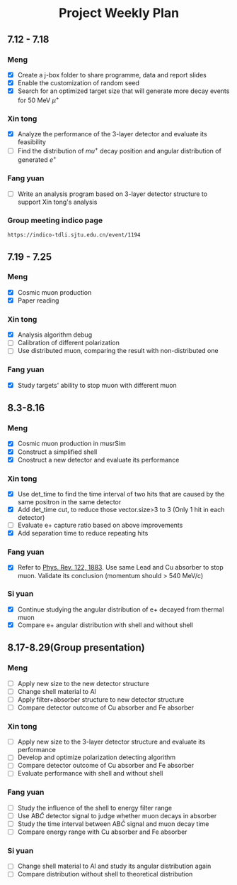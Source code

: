 # <center>Project Weekly Plan</center>

## 7.12 - 7.18
### Meng
- [x] Create a j-box folder to share programme, data and report slides
- [x] Enable the customization of random seed
- [x] Search for an optimized target size that will generate more decay events for 50 MeV $\mu^+$
### Xin tong
- [x] Analyze the performance of the 3-layer detector and evaluate its feasibility
- [ ] Find the distribution of $mu^+$ decay position and angular distribution of generated $e^+$
### Fang yuan
- [ ] Write an analysis program based on 3-layer detector structure to support Xin tong's analysis
### Group meeting indico page
    https://indico-tdli.sjtu.edu.cn/event/1194

## 7.19 - 7.25
### Meng
- [x] Cosmic muon production
- [x] Paper reading

### Xin tong
- [x] Analysis algorithm debug
- [ ] Calibration of different polarization
- [ ] Use distributed muon, comparing the result with non-distributed one

### Fang yuan
- [x] Study targets' ability to stop muon with different muon

## 8.3-8.16
### Meng
- [x] Cosmic muon production in musrSim
- [x] Construct a simplified shell
- [x] Cnostruct a new detector and evaluate its performance

### Xin tong
- [x] Use det_time to find the time interval of two hits that are caused by the same positron in the same detector
- [x] Add det_time cut, to reduce those vector.size>3 to 3 (Only 1 hit in each detector)
- [ ] Evaluate e+ capture ratio based on above improvements
- [x] Add separation time to reduce repeating hits

### Fang yuan
- [x] Refer to [Phys. Rev. 122, 1883](https://journals.aps.org/pr/abstract/10.1103/PhysRev.122.1883). Use same Lead and Cu absorber to stop muon. Validate its conclusion (momentum should > 540 MeV/c)

### Si yuan
- [x] Continue studying the angular distribution of e+ decayed from thermal muon
- [x] Compare e+ angular distribution with shell and without shell

## 8.17-8.29(Group presentation)
### Meng
- [ ] Apply new size to the new detector structure
- [ ] Change shell material to Al
- [ ] Apply filter+absorber structure to new detector structure
- [ ] Compare detector outcome of Cu absorber and Fe absorber

### Xin tong
- [ ] Apply new size to the 3-layer detector structure and evaluate its performance
- [ ] Develop and optimize polarization detecting algorithm
- [ ] Compare detector outcome of Cu absorber and Fe absorber
- [ ] Evaluate performance with shell and without shell

### Fang yuan
- [ ] Study the influence of the shell to energy filter range
- [ ] Use AB$\bar{C}$ detector signal to judge whether muon decays in absorber
- [ ] Study the time interval between AB$\bar{C}$ signal and muon decay time
- [ ] Compare energy range with Cu absorber and Fe absorber

### Si yuan
- [ ] Change shell material to Al and study its angular distribution again
- [ ] Compare distribution without shell to theoretical distribution
